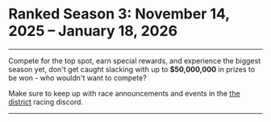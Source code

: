 # Ranked Season 3: November 14, 2025 – January 18, 2026

---

Compete for the top spot, earn special rewards, and experience the biggest season yet, don't get caught slacking with up to **$50,000,000** in prizes to be won - who wouldn't want to compete?

Make sure to keep up with race announcements and events in the [the district](https://discord.gg/s4JrbFmZvK) racing discord.

---

<RacingLeaderboard />
